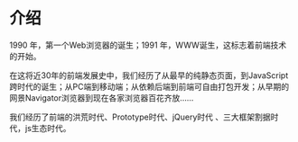# 介绍

1990 年，第一个Web浏览器的诞生；1991 年，WWW诞生，这标志着前端技术的开始。

在这将近30年的前端发展史中，我们经历了从最早的纯静态页面，到JavaScript跨时代的诞生；从PC端到移动端；从依赖后端到前端可自由打包开发；从早期的网景Navigator浏览器到现在各家浏览器百花齐放……

我们经历了前端的洪荒时代、Prototype时代、jQuery时代 、三大框架割据时代，js生态时代。
